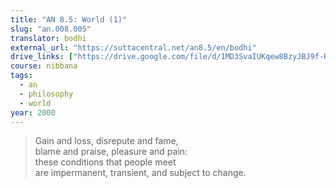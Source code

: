 ```yaml
---
title: "AN 8.5: World (1)"
slug: "an.008.005"
translator: bodhi
external_url: "https://suttacentral.net/an8.5/en/bodhi"
drive_links: ["https://drive.google.com/file/d/1MD3SvaIUKqew8BzyJBJ9f-R9pD8bsIkr"]
course: nibbana
tags:
  - an
  - philosophy
  - world
year: 2000
---
```


> Gain and loss, disrepute and fame,  
blame and praise, pleasure and pain:  
these conditions that people meet  
are impermanent, transient, and subject to change.
